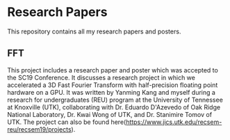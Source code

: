 # Research Papers
This repository contains all my research papers and posters.

## FFT
This project includes a research paper and poster which was accepted to the SC19 Conference. It discusses a research project 
in which we accelerated a 3D Fast Fourier Transform with half-precision floating point hardware on a GPU. It was written by 
Yanming Kang and myself during a research for undergraduates (REU) program at the University of Tennessee at Knoxville (UTK), 
collaborating with Dr. Eduardo D'Azevedo of Oak Ridge National Laboratory, Dr. Kwai Wong of UTK, and Dr. Stanimire Tomov of UTK. The project can also be found here(https://www.jics.utk.edu/recsem-reu/recsem19/projects).
